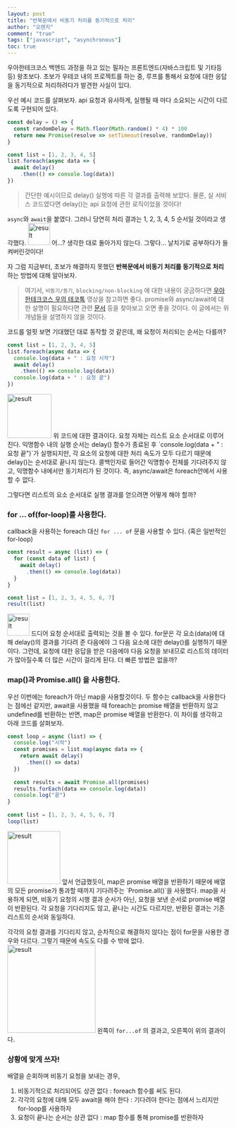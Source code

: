 ```yaml
---
layout: post
title: "반복문에서 비동기 처리를 동기적으로 처리"
author: "오렌지"
comment: "true"
tags: ["javascript", "asynchronous"]
toc: true
---
```


우아한테크코스 백엔드 과정을 하고 있는 필자는 프론트엔드(자바스크립트 및 기타등등) 왕초보다. 
초보가 우테코 내의 프로젝트를 하는 중, 루프를 통해서 요청에 대한 응답을 동기적으로 처리하려다가 발견한 사실이 있다.

우선 예시 코드를 살펴보자. 
api 요청과 유사하게, 실행될 때 마다 소요되는 시간이 다르도록 구현되어 있다.
```javascript
const delay = () => {
  const randomDelay = Math.floor(Math.random() * 4) * 100
  return new Promise(resolve => setTimeout(resolve, randomDelay))
}

const list = [1, 2, 3, 4, 5]
list.foreach(async data => {
  await delay()
    .then(() => console.log(data))
})
```
> 간단한 예시이므로 delay() 실행에 따른 각 결과를 출력해 보았다.
> 물론, 실 서비스 코드였다면 delay()는 api 요청에 관한 로직이었을 것이다!

`async`와 `await`을 붙였다. 그러니 당연히 처리 결과는 1, 2, 3, 4, 5 순서일 것이라고 생각했다.
<img src="../images/2020-09-01-loop-async-example1.png" width="50px" alt="result">
어...? 생각한 대로 돌아가지 않는다. 그렇다... 날치기로 공부하다가 들켜버린것이다!

자 그럼 지금부터, 초보가 해결하지 못했던 
**반복문에서 비동기 처리를 동기적으로 처리**하는 방법에 대해 알아보자.

> 여기서, `비동기/동기`, `blocking/non-blocking` 에 대한 내용이 궁금하다면 [우아한테크코스 우의 테코톡](https://www.youtube.com/watch?v=IdpkfygWIMk) 영상을 참고하면 좋다.
> promise와 async/await에 대한 설명이 필요하다면 관련 [문서](https://developer.mozilla.org/ko/docs/Web/JavaScript/Reference/Operators/await) 등을 찾아보고 오면 좋을 것이다.
> 이 글에서는 위 개념들을 설명하지 않을 것이다.

코드를 얼핏 보면 기대했던 대로 동작할 것 같은데, 왜 요청이 처리되는 순서는 다를까?
```javascript
const list = [1, 2, 3, 4, 5]
list.foreach(async data => {
  console.log(data + " : 요청 시작")
  await delay()
    .then(() => console.log(data))
  console.log(data + " : 요청 끝")
})
```
<img src="../images/2020-09-01-loop-async-example2.png" width="100px" alt="result">
위 코드에 대한 결과이다. 요청 자체는 리스트 요소 순서대로 이루어진다. 
익명함수 내의 실행 순서는 delay() 함수가 종료된 후 `console.log(data + " : 요청 끝")`가 실행되지만, 각 요소의 요청에 대한 처리 속도가 모두 다르기 때문에 delay()는 순서대로 끝나지 않는다. 콜백인자로 들어간 익명함수 전체를 기다려주지 않고, 익명함수 내에서만 동기처리가 된 것이다.
즉, async/await은 foreach안에서 사용할 수 없다.

그렇다면 리스트의 요소 순서대로 실행 결과를 얻으려면 어떻게 해야 할까?


### for ... of(for-loop)를 사용한다.
callback을 사용하는 foreach 대신 `for ... of` 문을 사용할 수 있다. (혹은 일반적인 for-loop)

```javascript
const result = async (list) => {
  for (const data of list) {
    await delay()
      .then(() => console.log(data))
  }
}

const list = [1, 2, 3, 4, 5, 6, 7]
result(list)
```
<img src="../images/2020-09-01-loop-async-example3.png" width="50px" alt="result">
드디어 요청 순서대로 출력되는 것을 볼 수 있다.
for문은 각 요소(data)에 대해 delay()의 결과를 기다려 준 다음에야 그 다음 요소에 대한 delay()를 실행하기 때문이다.
그런데, 요청에 대한 응답을 받은 다음에야 다음 요청을 보내므로 리스트의 데이터가 많아질수록 더 많은 시간이 걸리게 된다. 더 빠른 방법은 없을까?



### map()과 Promise.all() 을 사용한다.
우선 이번에는 foreach가 아닌 map을 사용할것이다. 
두 함수는 callback을 사용한다는 점에선 같지만, await을 사용했을 때 foreach는 promise 배열을 반환하지 않고 undefined를 반환하는 반면, map은 promise 배열을 반환한다.
이 차이를 생각하고 아래 코드를 살펴보자.

```javascript
const loop = async (list) => {
  console.log("시작")
  const promises = list.map(async data => {
    return await delay()
      .then(() => data)
  })
  
  const results = await Promise.all(promises)
  results.forEach(data => console.log(data))
  console.log("끝")
}
  
const list = [1, 2, 3, 4, 5, 6, 7]
loop(list)
```
<img src="../images/2020-09-01-loop-async-example4.png" width="120px" alt="result">
앞서 언급했듯이, map은 promise 배열을 반환하기 때문에 배열의 모든 promise가 통과할 때까지 기다려주는 `Promise.all()`을 사용했다.
map을 사용하게 되면, 비동기 요청의 시행 결과 순서가 아닌, 요청을 보낸 순서로 promise 배열이 반환된다. 각 요청을 기다리지도 않고, 끝나는 시간도 다르지만, 반환된 결과는 기존 리스트의 순서와 동일하다.

각각의 요청 결과를 기다리지 않고, 순차적으로 해결하지 않다는 점이 for문을 사용한 경우와 다르다. 그렇기 때문에 속도도 다를 수 밖에 없다.
<img src="../images/2020-09-01-loop-async-example5.gif" width="200px" alt="result">
왼쪽이 `for...of` 의 결과고, 오른쪽이 위의 결과이다.


### 상황에 맞게 쓰자!

배열을 순회하며 비동기 요청을 보내는 경우, 
1. 비동기적으로 처리되어도 상관 없다 : foreach 함수를 써도 된다.
2. 각각의 요청에 대해 모두 await을 해야 한다 : 기다려야 한다는 점에서 느리지만 for-loop를 사용하자
3. 요청이 끝나는 순서는 상관 없다 : map 함수를 통해 promise를 반환하자
